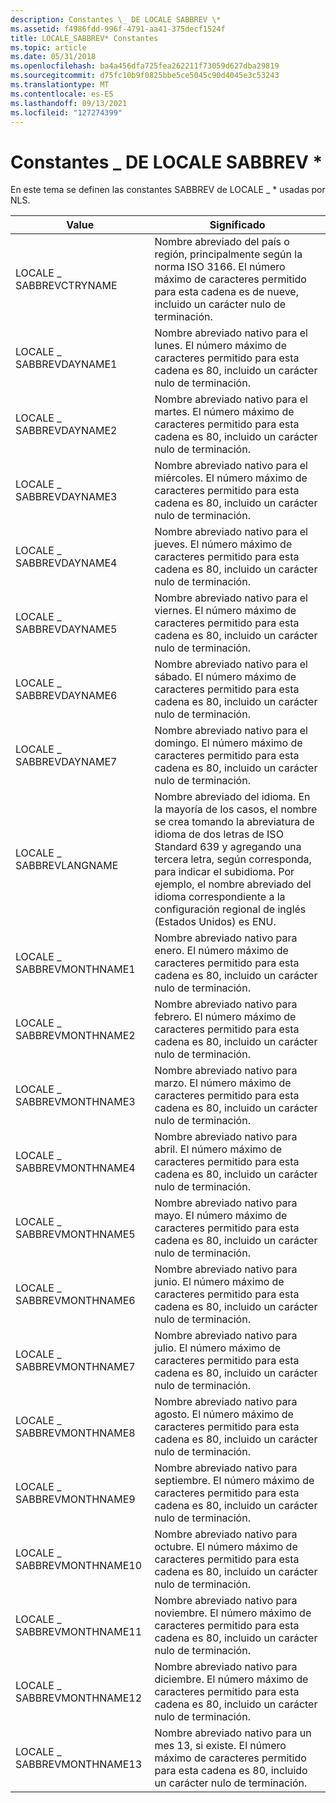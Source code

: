 ```yaml
---
description: Constantes \_ DE LOCALE SABBREV \*
ms.assetid: f4986fdd-996f-4791-aa41-375decf1524f
title: LOCALE_SABBREV* Constantes
ms.topic: article
ms.date: 05/31/2018
ms.openlocfilehash: ba4a456dfa725fea262211f73059d627dba29819
ms.sourcegitcommit: d75fc10b9f0825bbe5ce5045c90d4045e3c53243
ms.translationtype: MT
ms.contentlocale: es-ES
ms.lasthandoff: 09/13/2021
ms.locfileid: "127274399"
---
```

# <a name="locale_sabbrev-constants"></a>Constantes \_ DE LOCALE SABBREV \*

En este tema se definen las constantes SABBREV de LOCALE \_ \* usadas por NLS.



| Value                      | Significado                                                                                                                                                                                                                                                                                                                          |
|----------------------------|----------------------------------------------------------------------------------------------------------------------------------------------------------------------------------------------------------------------------------------------------------------------------------------------------------------------------------|
| LOCALE \_ SABBREVCTRYNAME    | Nombre abreviado del país o región, principalmente según la norma ISO 3166. El número máximo de caracteres permitido para esta cadena es de nueve, incluido un carácter nulo de terminación.                                                                                                                                         |
| LOCALE \_ SABBREVDAYNAME1    | Nombre abreviado nativo para el lunes. El número máximo de caracteres permitido para esta cadena es 80, incluido un carácter nulo de terminación.                                                                                                                                                                                      |
| LOCALE \_ SABBREVDAYNAME2    | Nombre abreviado nativo para el martes. El número máximo de caracteres permitido para esta cadena es 80, incluido un carácter nulo de terminación.                                                                                                                                                                                     |
| LOCALE \_ SABBREVDAYNAME3    | Nombre abreviado nativo para el miércoles. El número máximo de caracteres permitido para esta cadena es 80, incluido un carácter nulo de terminación.                                                                                                                                                                                   |
| LOCALE \_ SABBREVDAYNAME4    | Nombre abreviado nativo para el jueves. El número máximo de caracteres permitido para esta cadena es 80, incluido un carácter nulo de terminación.                                                                                                                                                                                    |
| LOCALE \_ SABBREVDAYNAME5    | Nombre abreviado nativo para el viernes. El número máximo de caracteres permitido para esta cadena es 80, incluido un carácter nulo de terminación.                                                                                                                                                                                      |
| LOCALE \_ SABBREVDAYNAME6    | Nombre abreviado nativo para el sábado. El número máximo de caracteres permitido para esta cadena es 80, incluido un carácter nulo de terminación.                                                                                                                                                                                    |
| LOCALE \_ SABBREVDAYNAME7    | Nombre abreviado nativo para el domingo. El número máximo de caracteres permitido para esta cadena es 80, incluido un carácter nulo de terminación.                                                                                                                                                                                      |
| LOCALE \_ SABBREVLANGNAME    | Nombre abreviado del idioma. En la mayoría de los casos, el nombre se crea tomando la abreviatura de idioma de dos letras de ISO Standard 639 y agregando una tercera letra, según corresponda, para indicar el subidioma. Por ejemplo, el nombre abreviado del idioma correspondiente a la configuración regional de inglés (Estados Unidos) es ENU. |
| LOCALE \_ SABBREVMONTHNAME1  | Nombre abreviado nativo para enero. El número máximo de caracteres permitido para esta cadena es 80, incluido un carácter nulo de terminación.                                                                                                                                                                                     |
| LOCALE \_ SABBREVMONTHNAME2  | Nombre abreviado nativo para febrero. El número máximo de caracteres permitido para esta cadena es 80, incluido un carácter nulo de terminación.                                                                                                                                                                                    |
| LOCALE \_ SABBREVMONTHNAME3  | Nombre abreviado nativo para marzo. El número máximo de caracteres permitido para esta cadena es 80, incluido un carácter nulo de terminación.                                                                                                                                                                                       |
| LOCALE \_ SABBREVMONTHNAME4  | Nombre abreviado nativo para abril. El número máximo de caracteres permitido para esta cadena es 80, incluido un carácter nulo de terminación.                                                                                                                                                                                       |
| LOCALE \_ SABBREVMONTHNAME5  | Nombre abreviado nativo para mayo. El número máximo de caracteres permitido para esta cadena es 80, incluido un carácter nulo de terminación.                                                                                                                                                                                         |
| LOCALE \_ SABBREVMONTHNAME6  | Nombre abreviado nativo para junio. El número máximo de caracteres permitido para esta cadena es 80, incluido un carácter nulo de terminación.                                                                                                                                                                                        |
| LOCALE \_ SABBREVMONTHNAME7  | Nombre abreviado nativo para julio. El número máximo de caracteres permitido para esta cadena es 80, incluido un carácter nulo de terminación.                                                                                                                                                                                        |
| LOCALE \_ SABBREVMONTHNAME8  | Nombre abreviado nativo para agosto. El número máximo de caracteres permitido para esta cadena es 80, incluido un carácter nulo de terminación.                                                                                                                                                                                      |
| LOCALE \_ SABBREVMONTHNAME9  | Nombre abreviado nativo para septiembre. El número máximo de caracteres permitido para esta cadena es 80, incluido un carácter nulo de terminación.                                                                                                                                                                                   |
| LOCALE \_ SABBREVMONTHNAME10 | Nombre abreviado nativo para octubre. El número máximo de caracteres permitido para esta cadena es 80, incluido un carácter nulo de terminación.                                                                                                                                                                                     |
| LOCALE \_ SABBREVMONTHNAME11 | Nombre abreviado nativo para noviembre. El número máximo de caracteres permitido para esta cadena es 80, incluido un carácter nulo de terminación.                                                                                                                                                                                    |
| LOCALE \_ SABBREVMONTHNAME12 | Nombre abreviado nativo para diciembre. El número máximo de caracteres permitido para esta cadena es 80, incluido un carácter nulo de terminación.                                                                                                                                                                                    |
| LOCALE \_ SABBREVMONTHNAME13 | Nombre abreviado nativo para un mes 13, si existe. El número máximo de caracteres permitido para esta cadena es 80, incluido un carácter nulo de terminación.                                                                                                                                                                  |



 

 

 



